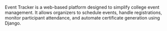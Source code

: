 Event Tracker is a web-based platform designed to simplify college event management. It allows organizers to schedule events, handle registrations, monitor participant attendance, and automate certificate generation using Django.
